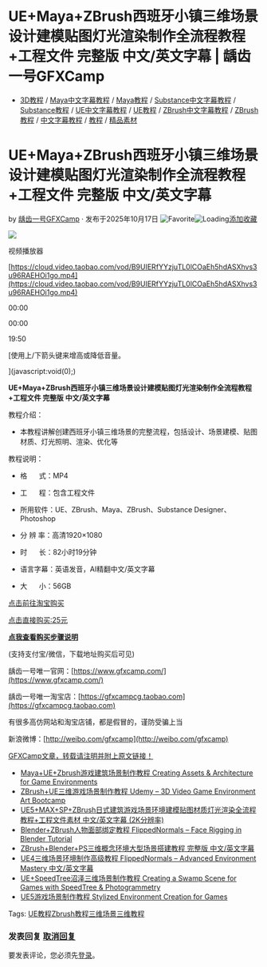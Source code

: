 # UE+Maya+ZBrush西班牙小镇三维场景设计建模贴图灯光渲染制作全流程教程+工程文件 完整版 中文/英文字幕 | 龋齿一号GFXCamp

-   [3D教程](https://www.gfxcamp.com/category/tutorial/3d/) / [Maya中文字幕教程](https://www.gfxcamp.com/category/tutorial/cn_sub_tutorials/maya-subtitles-tutorial/) / [Maya教程](https://www.gfxcamp.com/category/tutorial/maya-tutorial/) / [Substance中文字幕教程](https://www.gfxcamp.com/category/tutorial/cn_sub_tutorials/substance-subtitles-tutorial/) / [Substance教程](https://www.gfxcamp.com/category/tutorial/substance%e6%95%99%e7%a8%8b/) / [UE中文字幕教程](https://www.gfxcamp.com/category/tutorial/cn_sub_tutorials/ue-subtitles-tutorial/) / [UE教程](https://www.gfxcamp.com/category/tutorial/unreal-tutorial/) / [ZBrush中文字幕教程](https://www.gfxcamp.com/category/tutorial/cn_sub_tutorials/zbrush-subtitles-tutorial/) / [ZBrush教程](https://www.gfxcamp.com/category/tutorial/zbrush%e6%95%99%e7%a8%8b/) / [中文字幕教程](https://www.gfxcamp.com/category/tutorial/cn_sub_tutorials/) / [教程](https://www.gfxcamp.com/category/tutorial/) / [精品素材](https://www.gfxcamp.com/category/fufei/)

# UE+Maya+ZBrush西班牙小镇三维场景设计建模贴图灯光渲染制作全流程教程+工程文件 完整版 中文/英文字幕

by [龋齿一号GFXCamp](https://www.gfxcamp.com/author/gfxcamp/ "文章作者 龋齿一号GFXCamp") · 发布于2025年10月17日 ![Favorite](https://www.gfxcamp.com/wp-content/plugins/wp-favorite-posts/img/star.png "Favorite")![Loading](https://www.gfxcamp.com/wp-content/plugins/wp-favorite-posts/img/loading.gif "Loading")[添加收藏](?wpfpaction=add&postid=116517 "添加收藏")

![](https://www.gfxcamp.com/wp-content/uploads/2025/10/Environment-Art-Mastery-By-Thiago-Klafke-Advanced-Edition.jpg)  

视频播放器

[https://cloud.video.taobao.com/vod/B9UIERfYYzjuTL0lCOaEh5hdASXhvs3u96RAEHOi1go.mp4](https://cloud.video.taobao.com/vod/B9UIERfYYzjuTL0lCOaEh5hdASXhvs3u96RAEHOi1go.mp4)

00:00

00:00

19:50

[使用上/下箭头键来增高或降低音量。

](javascript:void\(0\);)

**UE+Maya+ZBrush西班牙小镇三维场景设计建模贴图灯光渲染制作全流程教程+工程文件 完整版 中文/英文字幕**

教程介绍：

-   本教程讲解创建西班牙小镇三维场景的完整流程，包括设计、场景建模、贴图材质、灯光照明、渲染、优化等
    

教程说明：

-   格      式：MP4
    
-   工      程：包含工程文件
    
-   所用软件：UE、ZBrush、Maya、ZBrush、Substance Designer、Photoshop
    
-   分 辨 率：高清1920×1080
    
-   时      长：82小时19分钟
    
-   语言字幕：英语发音，AI精翻中文/英文字幕
    
-   大      小：56GB
    

[点击前往淘宝购买](https://item.taobao.com/item.htm?id=987108229794)

[点击直接购买:25元](https://www.gfxcamp.com/wp-login.php?redirect_to=https%3A%2F%2Fwww.gfxcamp.com%2Fenvironment-art-mastery%2F)

**[点我查看购买步骤说明](https://www.gfxcamp.com/how-to-download/)**

(支持支付宝/微信，下载地址购买后可见)

龋齿一号唯一官网：[https://www.gfxcamp.com/](https://www.gfxcamp.com/)

龋齿一号唯一淘宝店：[https://gfxcampcg.taobao.com](https://gfxcampcg.taobao.com)

有很多高仿网站和淘宝店铺，都是假冒的，谨防受骗上当

新浪微博：[http://weibo.com/gfxcamp](http://weibo.com/gfxcamp)

[GFXCamp文章，转载请注明并附上原文链接！](https://www.gfxcamp.com)

-   [![Maya+UE+Zbrush游戏建筑场景制作教程 Creating Assets & Architecture for Game Environments](data:image/gif;base64,R0lGODlhAQABAIAAAAAAAP///yH5BAEAAAAALAAAAAABAAEAAAIBRAA7)](https://www.gfxcamp.com/creating-assets-architecture-for-game-environments/)[Maya+UE+Zbrush游戏建筑场景制作教程 Creating Assets & Architecture for Game Environments](https://www.gfxcamp.com/creating-assets-architecture-for-game-environments/)
-   [![ZBrush+UE三维游戏场景制作教程 Udemy – 3D Video Game Environment Art Bootcamp](data:image/gif;base64,R0lGODlhAQABAIAAAAAAAP///yH5BAEAAAAALAAAAAABAAEAAAIBRAA7)](https://www.gfxcamp.com/3d-video-game-environment-art-bootcamp/)[ZBrush+UE三维游戏场景制作教程 Udemy – 3D Video Game Environment Art Bootcamp](https://www.gfxcamp.com/3d-video-game-environment-art-bootcamp/)
-   [![UE5+MAX+SP+ZBrush日式建筑游戏场景环境建模贴图材质灯光渲染全流程教程+工程文件素材 中文/英文字幕 (2K分辨率)](data:image/gif;base64,R0lGODlhAQABAIAAAAAAAP///yH5BAEAAAAALAAAAAABAAEAAAIBRAA7)](https://www.gfxcamp.com/japanese-environment-in-depth-tutorial-course/)[UE5+MAX+SP+ZBrush日式建筑游戏场景环境建模贴图材质灯光渲染全流程教程+工程文件素材 中文/英文字幕 (2K分辨率)](https://www.gfxcamp.com/japanese-environment-in-depth-tutorial-course/)
-   [![Blender+ZBrush人物面部绑定教程 FlippedNormals – Face Rigging in Blender Tutorial](data:image/gif;base64,R0lGODlhAQABAIAAAAAAAP///yH5BAEAAAAALAAAAAABAAEAAAIBRAA7)](https://www.gfxcamp.com/face-rigging-in-blender-tutorial/)[Blender+ZBrush人物面部绑定教程 FlippedNormals – Face Rigging in Blender Tutorial](https://www.gfxcamp.com/face-rigging-in-blender-tutorial/)
-   [![ZBrush+Blender+PS三维概念环境大型场景搭建教程 完整版 中文/英文字幕](data:image/gif;base64,R0lGODlhAQABAIAAAAAAAP///yH5BAEAAAAALAAAAAABAAEAAAIBRAA7)](https://www.gfxcamp.com/environment-concept-art/)[ZBrush+Blender+PS三维概念环境大型场景搭建教程 完整版 中文/英文字幕](https://www.gfxcamp.com/environment-concept-art/)
-   [![UE4三维场景环境制作高级教程 FlippedNormals – Advanced Environment Mastery 中文/英文字幕](data:image/gif;base64,R0lGODlhAQABAIAAAAAAAP///yH5BAEAAAAALAAAAAABAAEAAAIBRAA7)](https://www.gfxcamp.com/flippednormals-advanced-environment-mastery/)[UE4三维场景环境制作高级教程 FlippedNormals – Advanced Environment Mastery 中文/英文字幕](https://www.gfxcamp.com/flippednormals-advanced-environment-mastery/)
-   [![UE+SpeedTree沼泽三维场景制作教程 Creating a Swamp Scene for Games with SpeedTree & Photogrammetry](data:image/gif;base64,R0lGODlhAQABAIAAAAAAAP///yH5BAEAAAAALAAAAAABAAEAAAIBRAA7)](https://www.gfxcamp.com/creating-a-swamp-scene-for-games-with-speedtree-photogrammetry/)[UE+SpeedTree沼泽三维场景制作教程 Creating a Swamp Scene for Games with SpeedTree & Photogrammetry](https://www.gfxcamp.com/creating-a-swamp-scene-for-games-with-speedtree-photogrammetry/)
-   [![UE5游戏场景制作教程 Stylized Environment Creation for Games](data:image/gif;base64,R0lGODlhAQABAIAAAAAAAP///yH5BAEAAAAALAAAAAABAAEAAAIBRAA7)](https://www.gfxcamp.com/stylized-environment-creation-for-games/)[UE5游戏场景制作教程 Stylized Environment Creation for Games](https://www.gfxcamp.com/stylized-environment-creation-for-games/)

[](javascript:void\(0\); "微博")[](javascript:void\(0\); "微信")[](javascript:void\(0\); "QQ")[](javascript:void\(0\); "QQ空间")

Tags: [UE教程](https://www.gfxcamp.com/tag/ue%e6%95%99%e7%a8%8b/)[Zbrush教程](https://www.gfxcamp.com/tag/zbrush%e6%95%99%e7%a8%8b/)[三维场景](https://www.gfxcamp.com/tag/%e4%b8%89%e7%bb%b4%e5%9c%ba%e6%99%af/)[三维教程](https://www.gfxcamp.com/tag/%e4%b8%89%e7%bb%b4%e6%95%99%e7%a8%8b/)

### 发表回复 [取消回复](/environment-art-mastery/#respond)

要发表评论，您必须先[登录](https://www.gfxcamp.com/wp-login.php?redirect_to=https%3A%2F%2Fwww.gfxcamp.com%2Fenvironment-art-mastery%2F)。